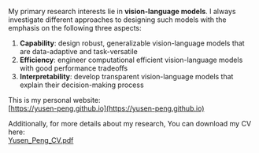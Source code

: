 My primary research interests lie in **vision-language models**. I always investigate different approaches to
designing such models with the emphasis on the following three aspects:
1. **Capability**: design robust, generalizable vision-language models that are data-adaptive and task-versatile
2. **Efficiency**: engineer computational efficient vision-language models with good performance tradeoffs
3. **Interpretability**: develop transparent vision-language models that explain their decision-making process

This is my personal website: \
[https://yusen-peng.github.io](https://yusen-peng.github.io)

Additionally, for more details about my research, You can download my CV here: \
[Yusen_Peng_CV.pdf](https://github.com/user-attachments/files/21458702/Yusen_Peng_CV.pdf)
